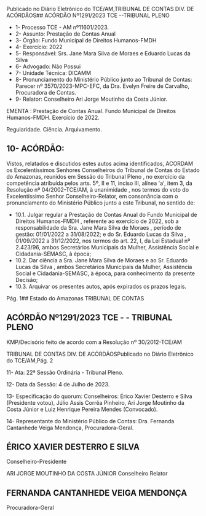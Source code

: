 Publicado  no  Diário  Eletrônico do TCE/AM,TRIBUNAL DE CONTAS DIV. DE ACÓRDÃOS## ACÓRDÃO Nº1291/2023  TCE --TRIBUNAL PLENO

- 1- Processo TCE - AM nº11601/2023.
- 2- Assunto: Prestação de Contas Anual
- 3- Órgão: Fundo Municipal de Direitos Humanos-FMDH
- 4- Exercício: 2022
- 5- Responsável: Srs. Jane Mara Silva de Moraes e  Eduardo Lucas da Silva
- 6- Advogado: Não Possui
- 7- Unidade Técnica: DICAMM
- 8- Pronunciamento  do  Ministério  Público  junto  ao  Tribunal  de  Contas: Parecer  nº 3570/2023-MPC-EFC, da Dra. Evelyn Freire de Carvalho, Procuradora de Contas.
- 9- Relator: Conselheiro Ari Jorge Moutinho da Costa Júnior.

EMENTA : Prestação de Contas Anual. Fundo Municipal de Direitos Humanos-FMDH. Exercício de 2022.

Regularidade. Ciência. Arquivamento.

## 10-  ACÓRDÃO:

Vistos, relatados e discutidos estes autos acima identificados, ACORDAM os Excelentíssimos Senhores Conselheiros do Tribunal de Contas do Estado do Amazonas, reunidos em Sessão do Tribunal Pleno , no exercício da competência atribuída pelos arts. 5º, II e 11, inciso III, alínea 'a', item 3, da Resolução  nº 04/2002-TCE/AM, à unanimidade , nos  termos  do  voto  do  Excelentíssimo  Senhor  Conselheiro-Relator, em consonância com  o  pronunciamento  do  Ministério  Público  junto  a  este  Tribunal,  no sentido de:

- 10.1. Julgar regular a Prestação de Contas Anual do Fundo Municipal de Direitos  Humanos-FMDH , referente  ao  exercício  de  2022,  sob  a responsabilidade  da Sra.  Jane  Mara  Silva  de  Moraes , período  de gestão: 01/01/2022 a 31/08/2022; e do Sr.  Eduardo Lucas da Silva , 01/09/2022 a 31/12/2022, nos termos do art. 22, I, da Lei Estadual nº 2.423/96, ambos Secretários Municipais da Mulher, Assistência Social e Cidadania-SEMASC, à época;
- 10.2. Dar  ciência a Sra.  Jane  Mara  Silva  de  Moraes e  ao Sr.  Eduardo Lucas da Silva , ambos Secretários Municipais da Mulher, Assistência Social e Cidadania-SEMASC, à época, para conhecimento da presente Decisão;
- 10.3. Arquivar os presentes autos, após expirados os prazos legais.

Pág. 1## Estado do Amazonas TRIBUNAL DE CONTAS

## ACÓRDÃO Nº1291/2023  TCE - - TRIBUNAL PLENO

KMP/Decisório feito de acordo com a Resolução nº 30/2012-TCE/AM

TRIBUNAL DE CONTAS DIV. DE ACÓRDÃOSPublicado  no  Diário  Eletrônico do TCE/AM,Pág. 2

11-  Ata: 22ª Sessão Ordinária - Tribunal Pleno.

12-  Data da Sessão: 4 de Julho de 2023.

13-  Especificação do quorum: Conselheiros: Érico Xavier Desterro e Silva (Presidente votou), Júlio Assis Corrêa Pinheiro, Ari Jorge Moutinho da Costa Júnior e Luiz Henrique Pereira Mendes (Convocado).

14-  Representante do Ministério Público de Contas: Dra. Fernanda Cantanhede Veiga Mendonça, Procuradora-Geral.

## ÉRICO XAVIER DESTERRO E SILVA

Conselheiro-Presidente

ARI JORGE MOUTINHO DA COSTA JÚNIOR Conselheiro Relator

## FERNANDA CANTANHEDE VEIGA MENDONÇA

Procuradora-Geral